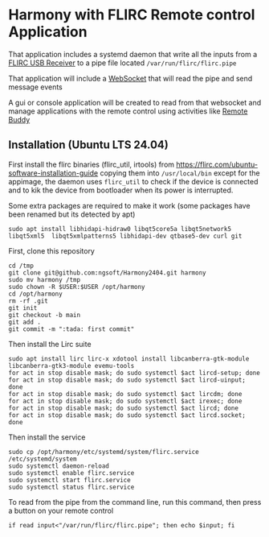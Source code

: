 # Harmony with FLIRC Remote control Application 

That application includes a systemd daemon that write all the inputs from a [FLIRC USB Receiver](https://flirc.tv/products/flirc-usb-receiver) to a pipe file located `/var/run/flirc/flirc.pipe`

That application will include a [WebSocket](https://developer.mozilla.org/en-US/docs/Web/API/WebSockets_API) that will read the pipe and send message events

A gui or console application will be created to read from that websocket and manage applications with the remote control using activities like [Remote Buddy](https://www.iospirit.com/products/remotebuddy/)


## Installation (Ubuntu LTS 24.04)

First install the flirc binaries (flirc_util, irtools) from https://flirc.com/ubuntu-software-installation-guide copying them into `/usr/local/bin` except for the appimage, the daemon uses `flirc_util` to check if the device is connected and to kik the device from bootloader when its power is interrupted.

Some extra packages are required to make it work (some packages have been renamed but its detected by apt)
```shell
sudo apt install libhidapi-hidraw0 libqt5core5a libqt5network5 libqt5xml5  libqt5xmlpatterns5 libhidapi-dev qtbase5-dev curl git
```

First, clone this repository

```shell
cd /tmp
git clone git@github.com:ngsoft/Harmony2404.git harmony
sudo mv harmony /tmp
sudo chown -R $USER:$USER /opt/harmony
cd /opt/harmony
rm -rf .git
git init
git checkout -b main
git add .
git commit -m ":tada: first commit"
```

Then install the Lirc suite
```shell
sudo apt install lirc lirc-x xdotool install libcanberra-gtk-module libcanberra-gtk3-module evemu-tools
for act in stop disable mask; do sudo systemctl $act lircd-setup; done
for act in stop disable mask; do sudo systemctl $act lircd-uinput; done
for act in stop disable mask; do sudo systemctl $act lircdm; done
for act in stop disable mask; do sudo systemctl $act irexec; done
for act in stop disable mask; do sudo systemctl $act lircd; done
for act in stop disable mask; do sudo systemctl $act lircd.socket; done
```

Then install the service

```shell
sudo cp /opt/harmony/etc/systemd/system/flirc.service /etc/systemd/system
sudo systemctl daemon-reload
sudo systemctl enable flirc.service 
sudo systemctl start flirc.service 
sudo systemctl status flirc.service 
```

To read from the pipe from the command line, run this command, then press a button on your remote control
```shell
if read input<"/var/run/flirc/flirc.pipe"; then echo $input; fi
```